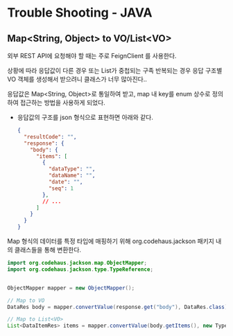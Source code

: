 # Trouble Shooting - JAVA

## Map<String, Object> to VO/List\<VO\>
외부 REST API에 요청해야 할 때는 주로 FeignClient 를 사용한다.

상황에 따라 응답값이 다른 경우 또는 List<VO>가 중첩되는 구족 반복되는 경우 응답 구조별 VO 객체를 생성해서 받으려니 클래스가 너무 많아진다..

응답값은 Map<String, Object>로 통일하여 받고, map 내 key를 enum 상수로 정의하여 접근하는 방법을 사용하게 되었다.

- 응답값의 구조를 json 형식으로 표현하면 아래와 같다.

    ```json
    {
      "resultCode": "",
      "response": {
        "body": {
          "items": [
            {
              "dataType": "",
              "dataName": "",
              "date": "",
              "seq": 1
            },
            // ...
          ]
        }
      }
    }
    ```

Map 형식의 데이터를 특정 타입에 매핑하기 위해 org.codehaus.jackson 패키지 내의 클래스들을 통해 변환한다.

```java
import org.codehaus.jackson.map.ObjectMapper;
import org.codehaus.jackson.type.TypeReference;


ObjectMapper mapper = new ObjectMapper();

// Map to VO
DataRes body = mapper.convertValue(response.get("body"), DataRes.class);

// Map to List<VO>
List<DataItemRes> items = mapper.convertValue(body.getItems(), new TypeReference<List<DataItemRes>>(){});

```
  
